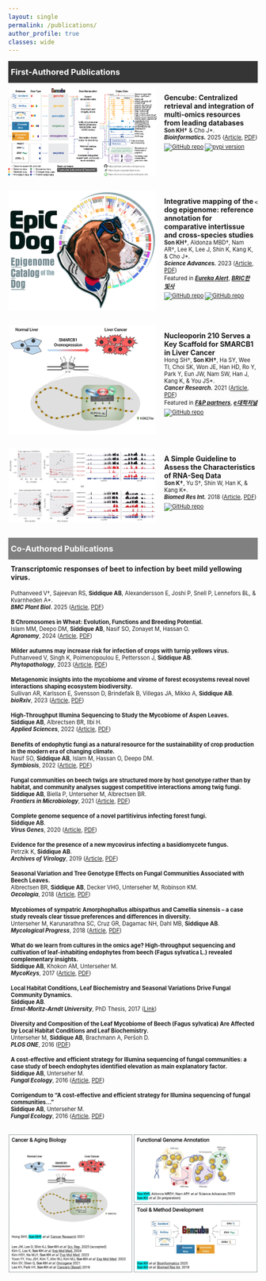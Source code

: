 ```yaml
---
layout: single
permalink: /publications/
author_profile: true
classes: wide
---
```

<style>    
    h3 {
        margin-top: 0;
        margin-bottom: 0;
        padding-left: 5px;
    }
    .intro ul {
        margin-top: 4px;
        margin-bottom: 0;
        list-style-type: square;
    }
    .intro p {
        margin-top: 0;
        margin-bottom: 0;
        color: gray;
        font-size: 80%;
    }
    .color-box {
        color: black;
        padding-bottom: 5px;
    }
    .black-box {
        background-color: #353535;
        color: white;
        padding-top: 12px;
        padding-bottom: 12px;
    }
    .gray-box {
        background-color: gray;
        color: white;
        padding-top: 12px;
        padding-bottom: 12px;
    }
    .first-author {
        display: flex;
        justify-content: flex-start;
        align-items: top;
        margin-top: 10px;
        margin-bottom: 30px;
    }
    .first-author img:not(.badge) {
        width: 300px;
    }
    .first-author p {
        margin-left: 15px;
        font-size: 80%;
    }
    .special-text {
        font-size: 125%;
    }
    .second-author {
        margin-top: 10px;
        padding-left: 5px;
    }
    .second-author p {
        font-size: 80%;
        padding-top: 5px;
    }
    .badges {
      display: flex;
      gap: 2px;
      margin-top: 5px;
    }
    .badges a {
        display: inline-block; /* Make the anchor tag fit its content */
    }
    .badges img.badge {
        display: block;
        height: 20px; /* Set the height */
        width: auto; /* Maintain aspect ratio */
    }
    /* 화면 크기에 따른 이미지와 글 배치 변경 */
    @media (max-width: 600px) {
        .first-author {
            display: block;
            text-align: left;
        }
        .first-author img {
            display: block; /* 이미지를 블록 레벨 요소로 설정 */
            margin: 0 auto 15px; /* 이미지 하단 마진 추가, 자동 가로 마진으로 중앙 정렬 */
            width: 100%; /* 이미지 너비를 부모 컨테이너에 맞게 조정 */
            max-width: 300px; /* 최대 이미지 크기를 제한 */
        }
        .first-author p {
            margin-left: 0px;
        }
    }
</style>

<div class="black-box">
    <h3>First-Authored Publications</h3>
</div>

<div class="first-author">
    <img src="../images/publications/First_Gencube.jpg" alt="image">
    <p>
    <strong class="special-text">Gencube: Centralized retrieval and integration of multi-omics resources from leading databases</strong><br>
    <strong>Son KH&#8224;</strong> &amp; Cho J*.<br>
    <strong><em>Bioinformatics.</em></strong> 2025 (<a href="https://doi.org/10.1093/bioinformatics/btaf128" target="_blank" style="color: inherit; ">Article</a>, <a href="https://academic.oup.com/bioinformatics/advance-article-pdf/doi/10.1093/bioinformatics/btaf128/63011550/btaf128.pdf" target="_blank" style="color: inherit; ">PDF</a>)<br>
    <span class="badges">
        <a href="https://github.com/snu-cdrc/gencube" target="_blank" style="color: inherit; "><img src="https://img.shields.io/badge/GitHub-repo-blue?logo=github" alt="GitHub repo" class="badge"></a>
        <a href="https://pypi.org/project/gencube/" target="_blank" style="color: inherit; "><img src="https://img.shields.io/pypi/v/gencube" alt="pypi version" class="badge"></a>
    </span>
    </p>
</div>

<div class="first-author">
    <img src="../images/publications/First_EpicDog.jpg" alt="image">
    <p>
    <strong class="special-text">Integrative mapping of the dog epigenome: reference annotation for comparative intertissue and cross-species studies</strong><br>
    <strong>Son KH&#8224;</strong>, Aldonza MBD&#8224;, Nam AR&#8224;, Lee K, Lee J, Shin K, Kang K, &amp; Cho J*.<br>
    <strong><em>Science Advances.</em></strong> 2023 (<a href="https://www.science.org/doi/10.1126/sciadv.ade3399" target="_blank" style="color: inherit; ">Article</a>, <a href="https://www.science.org/doi/epdf/10.1126/sciadv.ade3399" target="_blank" style="color: inherit; ">PDF</a>)<br>
    Featured in <strong><em><a href="https://www.eurekalert.org/news-releases/994987" target="_blank" style="color: inherit; ">Eureka Alert</a></em></strong>, <strong><em><a href="https://www.ibric.org/bric/hanbitsa/treatise.do?mode=treatise-view&id=88641&authorId=41749#!/list" target="_blank" style="color: inherit; ">BRIC한빛사</a></em></strong>
    <span class="badges">
        <a href="https://github.com/snu-cdrc/dog-reference-epigenome" target="_blank" style="color: inherit; "><img src="https://img.shields.io/badge/GitHub-repo-blue?logo=github" alt="GitHub repo" class="badge"></a>
        <a href="https://www.ncbi.nlm.nih.gov/geo/query/acc.cgi?acc=GSE203107" target="_blank" style="color: inherit; "><img src="https://img.shields.io/badge/raw_data-GEO-red" alt="GitHub repo" class="badge"></a>
    </span>
    
    </p>
</div>
<div class="first-author">
    <img src="../images/publications/First_SMARCB1.jpg" alt="image">
    <p>
    <strong class="special-text">Nucleoporin 210 Serves a Key Scaffold for SMARCB1 in Liver Cancer</strong><br>
    Hong SH&#8224;, <strong>Son KH&#8224;</strong>, Ha SY, Wee  TI, Choi SK, Won JE, Han HD, Ro Y, Park Y, Eun JW, Nam SW, Han J, Kang K, &amp; You JS*.<br>
    <strong><em>Cancer Research.</em></strong> 2021 (<a href="https://aacrjournals.org/cancerres/article/81/2/356/648678/Nucleoporin-210-Serves-a-Key-Scaffold-for-SMARCB1" target="_blank" style="color: inherit; ">Article</a>, <a href="https://watermark.silverchair.com/356.pdf?token=AQECAHi208BE49Ooan9kkhW_Ercy7Dm3ZL_9Cf3qfKAc485ysgAAAq4wggKqBgkqhkiG9w0BBwagggKbMIIClwIBADCCApAGCSqGSIb3DQEHATAeBglghkgBZQMEAS4wEQQMAzOIhwS0TWN0ciuWAgEQgIICYYJOMDTAAaQbaeAbArnxFmeex1EOop1d9TNHCvLEePjeJjBBfdn_JVxfq76RJod_qK1uMtPhryFjzwfhy-igweWuMT8z2YBIl3ZCNSRgiJX3ph2X_5CxnByACCaCrp4Sdr0-3zU9gu00dot9g8il8_1NJX3h050usSrRJ1Zq5NeOg-BNO8H3EjWKspL42vdqJRt39yZ88YEnNj5NL1t4t-pLBilKwDCzqihNypuD6Ud84ezczrQIOQ27NhCZdqmUXf-7fM10-S6Zjddfa1eTVv_1cOw0XqaKpRnTX6a-wzNuk-MdfLXz3asTDdMQCY_yBQtnnZ7HNz0gHN2AVG5abDI9mnArLpAfu30lmNAsPoDNlXIAHTVPz2YmgZ9Gh3d09im3ytOW1SQsAMeQeZOwxJyM7VJVN9nAZLQUu2dLUkRd8il7B3NGXllGyd7uYt5Y3adCCMHOmqTirxS-Rmqw8zUTYE58fFHr8yrqie0LF0S6rLTjuNDE81NHktqtY77YvEh8QrtMwhEXSDPih0tpyfzYrkjr5yt6oEHbcnGHTEGPiev1REkDv8-P5hLZIHtV56fSvBDyCr-t-RfTg-fNs_9bkS1erbqv_-Ea-_59b5IhruM4FHnhPT1OmnCULTHV7w2uafYltD7BlJX1KSyJANM5Ds5HIdykTDlp_R2W-C-I2wRBPgAr-ThnLwqbNhB7DINcH1vE_-GRcvvWyOkYBBUurDeeGdRhuV8EIK1hHv46Ve-PHUKiZ0tgXT1ebMXfgVm6FRe8Bz-6dGVhOZ1pAs2OzjUAGPCtI9FanLFUXLY7DQ" target="_blank" style="color: inherit; ">PDF</a>)<br>
    Featured in <strong><em><a href="https://www.youtube.com/watch?v=Z9S5iFksCXg" target="_blank" style="color: inherit; ">F&P partners</a></em></strong>, <strong><em><a href="https://m.dhnews.co.kr/news/view/179522668215231" target="_blank" style="color: inherit; ">e대학저널</a></em></strong>
    <span class="badges">
        <a href="https://www.ncbi.nlm.nih.gov/geo/query/acc.cgi?acc=GSE122727" target="_blank" style="color: inherit; "><img src="https://img.shields.io/badge/raw_data-GEO-red" alt="GitHub repo" class="badge"></a>
    </span>
    </p>
</div>
<div class="first-author">
    <img src="../images/publications/First_RNA-seq.jpg" alt="image">
    <p>
    <strong class="special-text">A Simple Guideline to Assess the Characteristics of RNA-Seq Data</strong><br>
    <strong>Son K&#8224;</strong>, Yu S&#8224;, Shin W, Han K, &amp; Kang K*.<br>
    <strong><em>Biomed Res Int.</em></strong> 2018 (<a href="https://www.hindawi.com/journals/bmri/2018/2906292/" target="_blank" style="color: inherit; ">Article</a>, <a href="https://downloads.hindawi.com/journals/bmri/2018/2906292.pdf" target="_blank" style="color: inherit; ">PDF</a>)
    <span class="badges">
        <a href="https://www.ncbi.nlm.nih.gov/geo/query/acc.cgi?acc=GSE110114" target="_blank" style="color: inherit; "><img src="https://img.shields.io/badge/raw_data-GEO-red" alt="GitHub repo" class="badge"></a>
    </span>
    </p>
</div>


<div class="gray-box">
    <h3>Co-Authored Publications</h3>
</div>

<div class="second-author">
    <strong>Transcriptomic responses of beet to infection by beet mild yellowing virus.</strong><br>
    <!-- 2024 -->
    <p>
    Puthanveed V&#8224;, Sajeevan RS, <strong>Siddique AB</strong>, Alexandersson E, Joshi P, Snell P, Lennefors BL, &amp; Kvarnheden A*.<br>
    <strong><em>BMC Plant Biol.</em></strong> 2025 (<a href="https://bmcplantbiol.biomedcentral.com/articles/10.1186/s12870-025-07514-6" target="_blank" style="color: inherit; ">Article</a>, <a href="https://rdcu.be/eL44q" target="_blank" style="color: inherit; ">PDF</a>)
    </p>
    <!-- 2024 -->
  <p>
    <strong>B Chromosomes in Wheat: Evolution, Functions and Breeding Potential.</strong><br>
    Islam MM, Deepo DM, <strong>Siddique AB</strong>, Nasif SO, Zonayet M, Hassan O.<br>
    <em><strong>Agronomy</strong></em>, 2024 (<a href="[def]" target="_blank" style="color: inherit;">Article</a>, 
    <a href="[def]" target="_blank" style="color: inherit;">PDF</a>)
  </p>

  <!-- 2023 -->
  <p>
    <strong>Milder autumns may increase risk for infection of crops with turnip yellows virus.</strong><br>
    Puthanveed V, Singh K, Poimenopoulou E, Pettersson J, <strong>Siddique AB</strong>.<br>
    <em><strong>Phytopathology</strong></em>, 2023 (<a href="[def]" target="_blank" style="color: inherit;">Article</a>, 
    <a href="[def]" target="_blank" style="color: inherit;">PDF</a>)
  </p>

  <p>
    <strong>Metagenomic insights into the mycobiome and virome of forest ecosystems reveal novel interactions shaping ecosystem biodiversity.</strong><br>
    Sullivan AR, Karlsson E, Svensson D, Brindefalk B, Villegas JA, Mikko A, <strong>Siddique AB</strong>.<br>
    <em><strong>bioRxiv</strong></em>, 2023 (<a href="[def]" target="_blank" style="color: inherit;">Article</a>, 
    <a href="[def]" target="_blank" style="color: inherit;">PDF</a>)
  </p>

  <!-- 2022 -->
  <p>
    <strong>High-Throughput Illumina Sequencing to Study the Mycobiome of Aspen Leaves.</strong><br>
    <strong>Siddique AB</strong>, Albrectsen BR, Ilbi H.<br>
    <em><strong>Applied Sciences</strong></em>, 2022 (<a href="[def]" target="_blank" style="color: inherit;">Article</a>, 
    <a href="[def]" target="_blank" style="color: inherit;">PDF</a>)
  </p>

  <p>
    <strong>Benefits of endophytic fungi as a natural resource for the sustainability of crop production in the modern era of changing climate.</strong><br>
    Nasif SO, <strong>Siddique AB</strong>, Islam M, Hassan O, Deepo DM.<br>
    <em><strong>Symbiosis</strong></em>, 2022 (<a href="[def]" target="_blank" style="color: inherit;">Article</a>, 
    <a href="[def]" target="_blank" style="color: inherit;">PDF</a>)
  </p>

  <!-- 2021 -->
  <p>
    <strong>Fungal communities on beech twigs are structured more by host genotype rather than by habitat, and community analyses suggest competitive interactions among twig fungi.</strong><br>
    <strong>Siddique AB</strong>, Biella P, Unterseher M, Albrectsen BR.<br>
    <em><strong>Frontiers in Microbiology</strong></em>, 2021 (<a href="[def]" target="_blank" style="color: inherit;">Article</a>, 
    <a href="[def]" target="_blank" style="color: inherit;">PDF</a>)
  </p>

  <!-- 2020 -->
  <p>
    <strong>Complete genome sequence of a novel partitivirus infecting forest fungi.</strong><br>
    <strong>Siddique AB</strong>.<br>
    <em><strong>Virus Genes</strong></em>, 2020 (<a href="[def]" target="_blank" style="color: inherit;">Article</a>, 
    <a href="[def]" target="_blank" style="color: inherit;">PDF</a>)
  </p>

  <!-- 2019 -->
  <p>
    <strong>Evidence for the presence of a new mycovirus infecting a basidiomycete fungus.</strong><br>
    Petrzik K, <strong>Siddique AB</strong>.<br>
    <em><strong>Archives of Virology</strong></em>, 2019 (<a href="[def]" target="_blank" style="color: inherit;">Article</a>, 
    <a href="[def]" target="_blank" style="color: inherit;">PDF</a>)
  </p>

  <!-- 2018 -->
  <p>
    <strong>Seasonal Variation and Tree Genotype Effects on Fungal Communities Associated with Beech Leaves.</strong><br>
    Albrectsen BR, <strong>Siddique AB</strong>, Decker VHG, Unterseher M, Robinson KM.<br>
    <em><strong>Oecologia</strong></em>, 2018 (<a href="[def]" target="_blank" style="color: inherit;">Article</a>, 
    <a href="[def]" target="_blank" style="color: inherit;">PDF</a>)
  </p>

  <p>
    <strong>Mycobiomes of sympatric Amorphophallus albispathus and Camellia sinensis – a case study reveals clear tissue preferences and differences in diversity.</strong><br>
    Unterseher M, Karunarathna SC, Cruz GR, Dagamac NH, Dahl MB, <strong>Siddique AB</strong>.<br>
    <em><strong>Mycological Progress</strong></em>, 2018 (<a href="[def]" target="_blank" style="color: inherit;">Article</a>, 
    <a href="[def]" target="_blank" style="color: inherit;">PDF</a>)
  </p>

  <!-- 2017 -->
  <p>
    <strong>What do we learn from cultures in the omics age? High-throughput sequencing and cultivation of leaf-inhabiting endophytes from beech (Fagus sylvatica L.) revealed complementary insights.</strong><br>
    <strong>Siddique AB</strong>, Khokon AM, Unterseher M.<br>
    <em><strong>MycoKeys</strong></em>, 2017 (<a href="[def]" target="_blank" style="color: inherit;">Article</a>, 
    <a href="[def]" target="_blank" style="color: inherit;">PDF</a>)
  </p>

  <p>
    <strong>Local Habitat Conditions, Leaf Biochemistry and Seasonal Variations Drive Fungal Community Dynamics.</strong><br>
    <strong>Siddique AB</strong>.<br>
    <em><strong>Ernst-Moritz-Arndt University</strong></em>, PhD Thesis, 2017 (<a href="[def]" target="_blank" style="color: inherit;">Link</a>)
  </p>

  <!-- 2016 -->
  <p>
    <strong>Diversity and Composition of the Leaf Mycobiome of Beech (Fagus sylvatica) Are Affected by Local Habitat Conditions and Leaf Biochemistry.</strong><br>
    Unterseher M, <strong>Siddique AB</strong>, Brachmann A, Peršoh D.<br>
    <em><strong>PLOS ONE</strong></em>, 2016 (<a href="[def]" target="_blank" style="color: inherit;">PDF</a>)
  </p>

  <p>
    <strong>A cost-effective and efficient strategy for Illumina sequencing of fungal communities: a case study of beech endophytes identified elevation as main explanatory factor.</strong><br>
    <strong>Siddique AB</strong>, Unterseher M.<br>
    <em><strong>Fungal Ecology</strong></em>, 2016 (<a href="[def]" target="_blank" style="color: inherit;">Article</a>, 
    <a href="[def]" target="_blank" style="color: inherit;">PDF</a>)
  </p>

  <p>
    <strong>Corrigendum to “A cost-effective and efficient strategy for Illumina sequencing of fungal communities…”</strong><br>
    <strong>Siddique AB</strong>, Unterseher M.<br>
    <em><strong>Fungal Ecology</strong></em>, 2016 (<a href="[def]" target="_blank" style="color: inherit;">Article</a>, 
    <a href="[def]" target="_blank" style="color: inherit;">PDF</a>)
  </p>
</div>

<div style="text-align: left;">
  <br>
  <img src="../images/publications/Publications.jpg" alt="image" width="800" style="display: block;">
</div>

[def]: ttps://doi.org/10.1016/j.funeco.2015.12.00